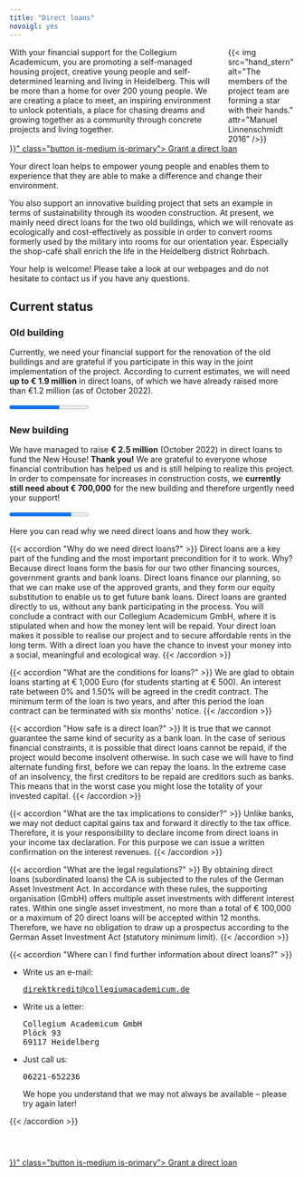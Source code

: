 ```yaml
---
title: "Direct loans"
novoigl: yes
---
```


<div class="columns">
  <div class="column">
    With your financial support for the Collegium Academicum, you are promoting a self-managed housing project, 
creative young people and self-determined learning and living in Heidelberg. 
This will be more than a home for over 200 young people. 
We are creating a place to meet, an inspiring environment to unlock potentials, a place for chasing dreams and 
growing together as a community through concrete projects and living together.
  </div>
  <div class="column">
    {{< img src="hand_stern" alt="The members of the project team are forming a star with their hands." attr="Manuel Linnenschmidt 2016" />}}
  </div>
</div>

<div class="buttons is-centered">
    <a href="{{< relref "/pages/unterstuetzen/direktkredit-geben" >}}" class="button is-medium is-primary">
        <span class="icon">
            <i class="icon-heart"></i>
        </span>
        <span>Grant a direct loan</span>
    </a>
</div>

Your direct loan helps to empower young people and enables them to experience that they are able to make a difference 
and change their environment.

You also support an innovative building project that sets an example in terms of sustainability through its wooden construction.
At present, we mainly need direct loans for the two old buildings, which we will renovate as ecologically and cost-effectively as possible in order to convert rooms formerly used by the military into rooms for our orientation year.
Especially the shop-café shall enrich the life in the Heidelberg district Rohrbach.

Your help is welcome! Please take a look at our webpages and do not hesitate to contact us if you have any questions.

## Current status

### Old building

Currently, we need your financial support for the renovation of the old buildings and are grateful if you participate 
in this way in the joint implementation of the project.
According to current estimates, we will need **up to € 1.9 million** in direct loans, of which we have already raised 
more than €1.2 million (as of October 2022).

<progress class="progress is-large is-primary" value="1200" max="1900"></progress>

### New building

We have managed to raise **€ 2.5 million** (October 2022) in direct loans to fund the New House! **Thank you!** 
We are grateful to everyone whose financial contribution has helped us and is still helping to realize this project.
In order to compensate for increases in construction costs, we **currently still need about € 700,000** for the new building and therefore urgently need your support!

<progress class="progress is-large is-primary" value="2500" max="3200"></progress>

Here you can read why we need direct loans and how they work.

{{< accordion "Why do we need direct loans?" >}}
Direct loans are a key part of the funding and the most important precondition for it to work. Why? Because direct loans form the basis for our two other financing sources, government grants and bank loans. Direct loans finance our planning, so that we can make use of the approved grants, and they form our equity substitution to enable us to get future bank loans. Direct loans are granted directly to us, without any bank participating in the process. You will conclude a contract with our Collegium Academicum GmbH, where it is stipulated when and how the money lent will be repaid. Your direct loan makes it possible to realise our project and to secure affordable rents in the long term. With a direct loan you have the chance to invest your money into a social, meaningful and ecological way.
{{< /accordion >}}

{{< accordion "What are the conditions for loans?" >}}
We are glad to obtain loans starting at € 1,000 Euro (for students starting at € 500). An interest rate between 0% and 1.50% will be agreed in the credit contract. The minimum term of the loan is two years, and after this period the loan contract can be terminated with six months' notice.
{{< /accordion >}}

{{< accordion "How safe is a direct loan?" >}}
It is true that we cannot guarantee the same kind of security as a bank loan. In the case of serious financial constraints, it is possible that direct loans cannot be repaid, if the project would become insolvent otherwise. In such case we will have to find alternate funding first, before we can repay the loans. In the extreme case of an insolvency, the first creditors to be repaid are creditors such as banks. This means that in the worst case you might lose the totality of your invested capital.
{{< /accordion >}}

{{< accordion "What are the tax implications to consider?" >}}
Unlike banks, we may not deduct capital gains tax and forward it directly to the tax office. Therefore, it is your responsibility to declare income from direct loans in your income tax declaration. For this purpose we can issue a written confirmation on the interest revenues.
{{< /accordion >}}

{{< accordion "What are the legal regulations?" >}}
By obtaining direct loans (subordinated loans) the CA is subjected to the rules of the German Asset Investment Act. In accordance with these rules, the supporting organisation (GmbH) offers multiple asset investments with different interest rates. Within one single asset investment, no more than a total of € 100,000 or a maximum of 20 direct loans will be accepted within 12 months. Therefore, we have no obligation to draw up a prospectus according to the German Asset Investment Act (statutory minimum limit).
{{< /accordion >}}

{{< accordion "Where can I find further information about direct loans?" >}}
<ul>
  <li>Write us an e-mail:
    <pre><a href="mailto:direktkredit@collegiumacademicum.de">direktkredit@collegiumacademicum.de</a></pre>
  </li>
  <li>Write us a letter:
    <pre>Collegium Academicum GmbH
Plöck 93
69117 Heidelberg</pre>
  </li>
  <li>Just call us:
    <pre>06221-652236</pre>
    <p>We hope you understand that we may not always be available – please try again later!</p>
  </li>
</ul>
{{< /accordion >}}

<div class="buttons is-centered" style="margin-top:4em;">
    <a href="{{< relref "/pages/unterstuetzen/direktkredit-geben" >}}" class="button is-medium is-primary">
        <span class="icon">
            <i class="icon-heart"></i>
        </span>
        <span>Grant a direct loan</span>
    </a>
</div>
